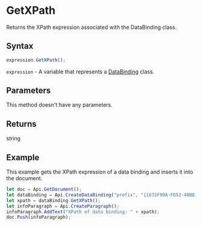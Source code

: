 # GetXPath

Returns the XPath expression associated with the DataBinding class.

## Syntax

```javascript
expression.GetXPath();
```

`expression` - A variable that represents a [DataBinding](../ApiDataBinding) class.

## Parameters

This method doesn't have any parameters.

## Returns

string

## Example

This example gets the XPath expression of a data binding and inserts it into the document.

```javascript editor-docx
let doc = Api.GetDocument();
let dataBinding = Api.CreateDataBinding("prefix", "{1672F99A-FD52-48B8-68E0-377D78AE6889}", "/content/text");
let xpath = dataBinding.GetXPath();
let infoParagraph = Api.CreateParagraph();
infoParagraph.AddText("XPath of data binding: " + xpath);
doc.Push(infoParagraph);
```

